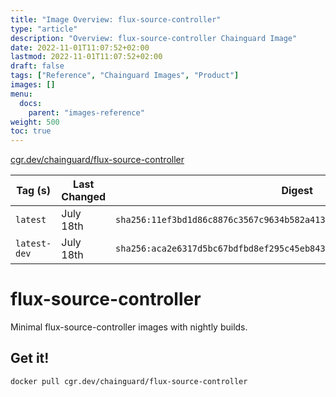 ```yaml
---
title: "Image Overview: flux-source-controller"
type: "article"
description: "Overview: flux-source-controller Chainguard Image"
date: 2022-11-01T11:07:52+02:00
lastmod: 2022-11-01T11:07:52+02:00
draft: false
tags: ["Reference", "Chainguard Images", "Product"]
images: []
menu:
  docs:
    parent: "images-reference"
weight: 500
toc: true
---
```


[cgr.dev/chainguard/flux-source-controller](https://github.com/chainguard-images/images/tree/main/images/flux-source-controller)

| Tag (s)       | Last Changed | Digest                                                                    |
|---------------|--------------|---------------------------------------------------------------------------|
|  `latest`     | July 18th    | `sha256:11ef3bd1d86c8876c3567c9634b582a4138ad63f153da41e0eb4c392d40d3761` |
|  `latest-dev` | July 18th    | `sha256:aca2e6317d5bc67bdfbd8ef295c45eb8439821c531c9b73b202efaacae129d99` |

# flux-source-controller

Minimal flux-source-controller images with nightly builds.

## Get it!

```shell
docker pull cgr.dev/chainguard/flux-source-controller
```
